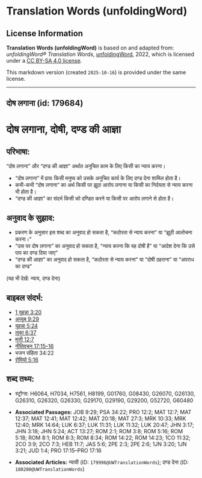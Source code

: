 # Translation Words (unfoldingWord)

## License Information

**Translation Words (unfoldingWord)** is based on and adapted from: _unfoldingWord® Translation Words_, [unfoldingWord](https://unfoldingword.org/utw), 2022, which is licensed under a [CC BY-SA 4.0 license](https://creativecommons.org/licenses/by-sa/4.0/legalcode.en).

This markdown version (created `2025-10-16`) is provided under the same license.



--------------------------------

## दोष लगाना (id: 179684)

दोष लगाना, दोषी, दण्ड की आज्ञा
==============================

परिभाषा:
--------

“दोष लगाना” और “दण्ड की आज्ञा” अर्थात अनुचित काम के लिए किसी का न्याय करना।

* “दोष लगाना” में प्रायः किसी मनुष्य को उसके अनुचित कार्य के लिए दण्ड देना शामिल होता है।
* कभी\-कभी “दोष लगाना” का अर्थ किसी पर झूठा आरोप लगाना या किसी का निर्दयता से न्याय करना भी होता है।
* “दण्ड की आज्ञा” का संदर्भ किसी को दण्डित करने या किसी पर आरोप लगाने से होता है।

अनुवाद के सुझाव:
----------------

* प्रकरण के अनुसार इस शब्द का अनुवाद हो सकता है, “कठोरता से न्याय करना” या “झूठी आलोचना करना।"
* “उस पर दोष लगाना” का अनुवाद हो सकता है, “न्याय करना कि वह दोषी है” या “आदेश देना कि उसे पाप का दण्ड दिया जाए”
* “दण्ड की आज्ञा” का अनुवाद हो सकता है, “कठोरता से न्याय करना” या “दोषी ठहराना” या “अपराध का दण्ड”

(यह भी देखें: न्याय, दण्ड देना)

बाइबल संदर्भ:
-------------

* [1 यूहन्ना 3:20](https://ref.ly/1John0:0)
* [अय्यूब 9:29](https://ref.ly/Job9:29)
* [यूहन्ना 5:24](https://ref.ly/John5:24)
* [लूका 6:37](https://ref.ly/Luke6:37)
* [मत्ती 12:7](https://ref.ly/Matt12:7)
* [नीतिवचन 17:15–16](https://ref.ly/Prov17:15-Prov17:16)
* भजन संहिता 34:22
* [रोमियो 5:16](https://ref.ly/Rom5:16)

शब्द तथ्य:
----------

* स्ट्रोंग्स: H6064, H7034, H7561, H8199, G01760, G08430, G26070, G26130, G26310, G26320, G26330, G29170, G29190, G29200, G52720, G60480

* **Associated Passages:** JOB 9:29; PSA 34:22; PRO 12:2; MAT 12:7; MAT 12:37; MAT 12:41; MAT 12:42; MAT 20:18; MAT 27:3; MRK 10:33; MRK 12:40; MRK 14:64; LUK 6:37; LUK 11:31; LUK 11:32; LUK 20:47; JHN 3:17; JHN 3:18; JHN 5:24; ACT 13:27; ROM 2:1; ROM 3:8; ROM 5:16; ROM 5:18; ROM 8:1; ROM 8:3; ROM 8:34; ROM 14:22; ROM 14:23; 1CO 11:32; 2CO 3:9; 2CO 7:3; HEB 11:7; JAS 5:6; 2PE 2:3; 2PE 2:6; 1JN 3:20; 1JN 3:21; JUD 1:4; PRO 17:15–PRO 17:16
* **Associated Articles:** न्यायी (ID: `179996@UWTranslationWords`); दण्ड देना (ID: `180200@UWTranslationWords`)

